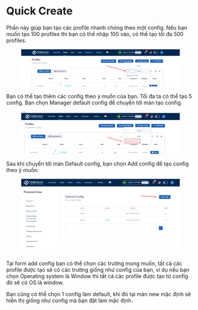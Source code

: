 # Quick Create

Phần này giúp bạn tạo các profile nhanh chóng theo một config. Nếu bạn muốn tạo 100 profiles thì bạn có thể nhập 100 vào, có thể tạo tối đa 500 profiles.

<figure><img src="../../.gitbook/assets/image (71) (1).png" alt=""><figcaption></figcaption></figure>

Bạn có thể tạo thêm các config theo ý muốn của bạn. Tối đa ta có thể tạo 5 config. Bạn chọn Manager default config để chuyển tới màn tạo config.&#x20;

<figure><img src="../../.gitbook/assets/image (72) (1).png" alt=""><figcaption></figcaption></figure>

Sau khi chuyển tới màn Default config, bạn chọn Add config để tạo config theo ý muốn:

<figure><img src="../../.gitbook/assets/image (73) (1).png" alt=""><figcaption></figcaption></figure>

Tại form add config bạn có thể chọn các trường mong muốn, tất cả các profile được tạo sẽ có các trường giống như config của bạn, ví dụ nếu bạn chọn Operating system là Window thì tất cả các profile được tạo từ config đó sẽ có OS là window.

Bạn cũng có thể chọn 1 config làm default, khi đó tại màn new mặc định sẽ hiển thị giống như config mà bạn đặt làm mặc định.
